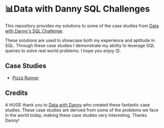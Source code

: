# 📊Data with Danny SQL Challenges

This repository provides my solutions to some of the case studies from [Data with Danny's SQL Challenge](https://8weeksqlchallenge.com).

These solutions are used to showcase both my experience and aptitude in SQL. Through these case studies I demonstrate my ability to leverage SQL queries to solve real world problems. I hope you enjoy 😊.

## Case Studies

- [Pizza Runner](https://github.com/NihalSidhu/Data-with-Danny-SQL-Challenge/blob/main/Pizza%20Runner/README.md)

## Credits
A HUGE thank you to [Data with Danny](https://www.youtube.com/c/DannyMa) who created these fantastic case studies. These case studies are derived from some of the problems we face in the world today, making these case studies very interesting. Thanks Danny! 
